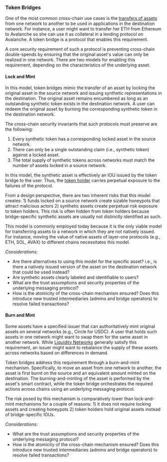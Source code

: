### Token Bridges
One of the most common cross-chain use cases is the [transfers of assets](../../01intro/introduction.md#types-of-crosschain-interaction) from one network to another to be used in applications in the destination network. For instance, a user might want to transfer her ETH from Ethereum to Avalanche so she can use it as collateral in a lending protocol on Avalanche. A token bridge is a protocol that enables this requirement.

A core security requirement of such a protocol is preventing cross-chain double-spends by ensuring that the original asset's value can only be realized in one network. There are two models for enabling this requirement, depending on the characteristics of the underlying asset.

#### Lock and Mint
In this model, token bridges mimic the transfer of an asset by locking the original asset in the source network and issuing synthetic representations in the destination. The original asset remains encumbered as long as an outstanding synthetic token exists in the destination network. A user can redeem the original asset by burning the corresponding synthetic token in the destination network. 

The cross-chain security invariants that such protocols must preserve are the following:

1. Every synthetic token has a corresponding locked asset in the source network.
1. There can only be a single outstanding claim (i.e., synthetic token) against a locked asset.  
1. The total supply of synthetic tokens across networks must match the number of assets locked in a source network. 

In this model, the synthetic asset is effectively an IOU issued by the token bridge to the user. Thus, the [token holder](../../10stakeholders/stakeholders.md#stakeholders) carries perpetual exposure to the failures of the protocol. 

From a design perspective, there are two inherent risks that this model creates: 1) funds locked on a source network create sizable honeypots that attract malicious actors 2) synthetic assets create perpetual risk exposure to token holders. This risk is often hidden from token holders because bridge-specific synthetic assets are usually not distinctly identified as such. 

This model is commonly employed today because it is the only viable model for transferring assets to a network in which they are not natively issued. For instance, moving the value of native assets of layer-one protocols (e.g., ETH, SOL, AVAX) to different chains necessitates this model. 

*Considerations:*

- Are there alternatives to using this model for the specific asset? i.e., is there a natively issued version of the asset on the destination network that could be used instead?
- Are synthetic assets clearly labeled and identifiable to users?
- What are the trust assumptions and security properties of the underlying messaging protocol?
- How is the atomicity of the cross-chain mechanism ensured? Does this introduce new trusted intermediaries (admins and bridge operators) to resolve failed transactions? 

#### Burn and Mint 

Some assets have a specified issuer that can authoritatively mint original assets on several networks (e.g., Circle for USDC). A user that holds such assets in one network might want to swap them for the same asset in another network. While [Liquidity Networks]() generally satisfy this requirement, an issuer might want to rebalance the supply of these assets across networks based on differences in demand.  

Token bridges address this requirement through a burn-and-mint mechanism. Specifically, to move an asset from one network to another, the asset is first burnt on the source and an equivalent amount minted on the destination. The burning-and-minting of the asset is performed by the asset's smart contract, while the token bridge orchestrates the required actions across chains using an underlying messaging protocol.

The risk posed by this mechanism is comparatively lower than lock-and-mint mechanisms for a couple of reasons: 1) it does not require locking assets and creating honeypots 2) token holders hold original assets instead of bridge-specific IOUs.  

*Considerations:*

- What are the trust assumptions and security properties of the underlying messaging protocol?
- How is the atomicity of the cross-chain mechanism ensured? Does this introduce new trusted intermediaries (admins and bridge operators) to resolve failed transactions? 